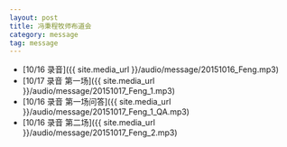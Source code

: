 ```yaml
---
layout: post
title: 冯秉程牧师布道会
category: message
tag: message
---
```


* [10/16 录音]({{ site.media_url }}/audio/message/20151016_Feng.mp3)
* [10/17 录音 第一场]({{ site.media_url }}/audio/message/20151017_Feng_1.mp3)
* [10/16 录音 第一场问答]({{ site.media_url }}/audio/message/20151017_Feng_1_QA.mp3)
* [10/16 录音 第二场]({{ site.media_url }}/audio/message/20151017_Feng_2.mp3)

